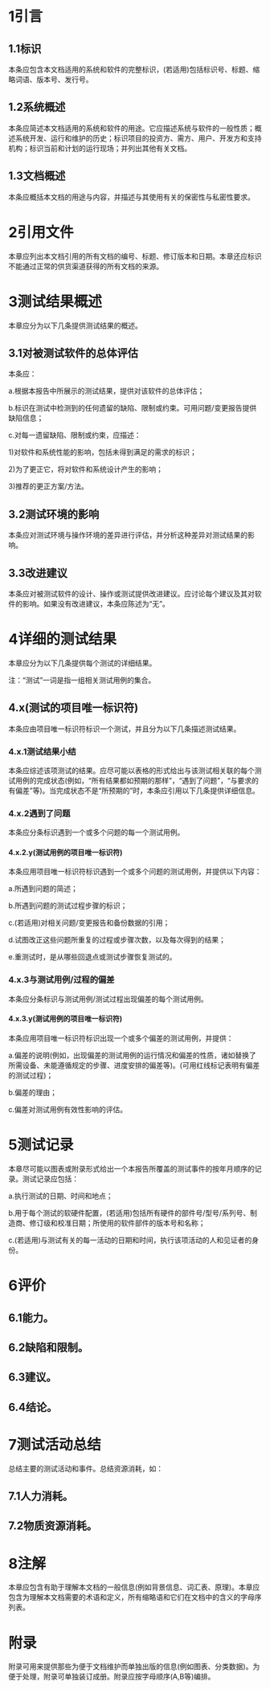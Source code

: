 # 1引言
## 1.1标识
本条应包含本文档适用的系统和软件的完整标识，(若适用)包括标识号、标题、缩略词语、版本号、发行号。

## 1.2系统概述
本条应简述本文档适用的系统和软件的用途。它应描述系统与软件的一般性质；概述系统开发、运行和维护的历史；标识项目的投资方、需方、用户、开发方和支持机构；标识当前和计划的运行现场；并列出其他有关文档。

## 1.3文档概述
本条应概括本文档的用途与内容，并描述与其使用有关的保密性与私密性要求。

# 2引用文件
本章应列出本文档引用的所有文档的编号、标题、修订版本和日期。本章还应标识不能通过正常的供货渠道获得的所有文档的来源。

# 3测试结果概述
本章应分为以下几条提供测试结果的概述。

## 3.1对被测试软件的总体评估
本条应：

a.根据本报告中所展示的测试结果，提供对该软件的总体评估；

b.标识在测试中检测到的任何遗留的缺陷、限制或约束。可用问题/变更报告提供缺陷信息；

c.对每一遗留缺陷、限制或约束，应描述：

1)对软件和系统性能的影响，包括未得到满足的需求的标识；

2)为了更正它，将对软件和系统设计产生的影响；

3)推荐的更正方案/方法。

## 3.2测试环境的影响
本条应对测试环境与操作环境的差异进行评估，并分析这种差异对测试结果的影响。

## 3.3改进建议
本条应对被测试软件的设计、操作或测试提供改进建议。应讨论每个建议及其对软件的影响。如果没有改进建议，本条应陈述为“无”。

# 4详细的测试结果
本章应分为以下几条提供每个测试的详细结果。

注：“测试”一词是指一组相关测试用例的集合。

## 4.x(测试的项目唯一标识符)

本条应由项目唯一标识符标识一个测试，并且分为以下几条描述测试结果。

### 4.x.1测试结果小结

本条应综述该项测试的结果。应尽可能以表格的形式给出与该测试相关联的每个测试用例的完成状态(例如，“所有结果都如预期的那样”，“遇到了问题”，“与要求的有偏差”等)。当完成状态不是“所预期的”时，本条应引用以下几条提供详细信息。

### 4.x.2遇到了问题

本条应分条标识遇到一个或多个问题的每一个测试用例。

#### 4.x.2.y(测试用例的项目唯一标识符)

本条应用项目唯一标识符标识遇到一个或多个问题的测试用例，并提供以下内容：

a.所遇到问题的简述；

b.所遇到问题的测试过程步骤的标识；

c.(若适用)对相关问题/变更报告和备份数据的引用；

d.试图改正这些问题所重复的过程或步骤次数，以及每次得到的结果；

e.重测试时，是从哪些回退点或测试步骤恢复测试的。

### 4.x.3与测试用例/过程的偏差

本条应分条标识与测试用例/测试过程出现偏差的每个测试用例。

#### 4.x.3.y(测试用例的项目唯一标识符)

本条应用项目唯一标识符标识出现一个或多个偏差的测试用例，并提供：

a.偏差的说明(例如，出现偏差的测试用例的运行情况和偏差的性质，诸如替换了所需设备、未能遵循规定的步骤、进度安排的偏差等)。(可用红线标记表明有偏差的测试过程)；

b.偏差的理由；

c.偏差对测试用例有效性影响的评估。

# 5测试记录
本章尽可能以图表或附录形式给出一个本报告所覆盖的测试事件的按年月顺序的记录。测试记录应包括：

a.执行测试的日期、时间和地点；

b.用于每个测试的软硬件配置，(若适用)包括所有硬件的部件号/型号/系列号、制造商、修订级和校准日期；所使用的软件部件的版本号和名称；

c.(若适用)与测试有关的每一活动的日期和时间，执行该项活动的人和见证者的身份。

# 6评价
## 6.1能力。

## 6.2缺陷和限制。

## 6.3建议。

## 6.4结论。

# 7测试活动总结
总结主要的测试活动和事件。总结资源消耗，如：

## 7.1人力消耗。

## 7.2物质资源消耗。

# 8注解
本章应包含有助于理解本文档的一般信息(例如背景信息、词汇表、原理)。本章应包含为理解本文档需要的术语和定义，所有缩略语和它们在文档中的含义的字母序列表。

# 附录
附录可用来提供那些为便于文档维护而单独出版的信息(例如图表、分类数据)。为便于处理，附录可单独装订成册。附录应按字母顺序(A,B等)编排。
